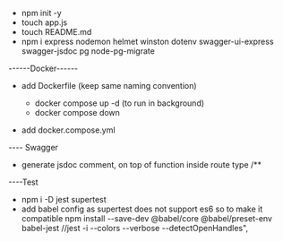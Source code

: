 - npm init -y
- touch app.js
- touch README.md
- npm i express nodemon helmet winston dotenv swagger-ui-express swagger-jsdoc pg node-pg-migrate

------Docker------

- add Dockerfile (keep same naming convention)

  - docker compose up -d (to run in background)
  - docker compose down

- add docker.compose.yml

---- Swagger

- generate jsdoc comment, on top of function inside route type /\*\*

----Test

- npm i -D jest supertest
- add babel config as supertest does not support es6 so to make it compatible
  npm install --save-dev @babel/core @babel/preset-env babel-jest
  //jest -i --colors --verbose --detectOpenHandles",
